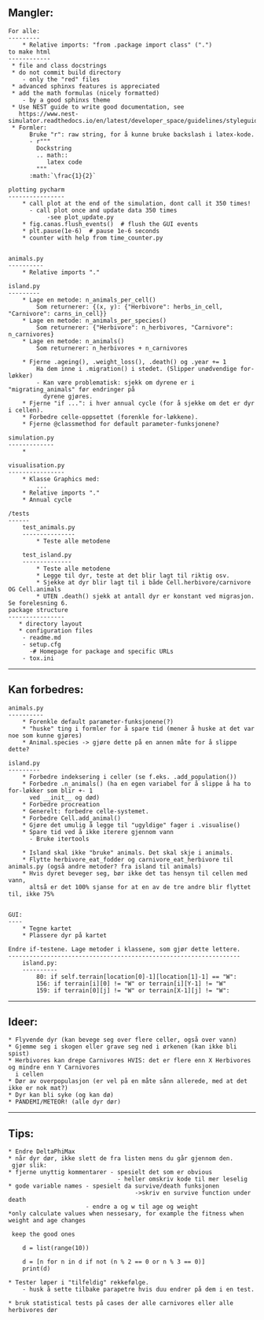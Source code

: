 Mangler:
--------
    For alle:
    ---------
        * Relative imports: "from .package import class" (".")
    to make html
    ------------
     * file and class docstrings
     * do not commit build directory
        - only the "red" files
     * advanced sphinxs features is appreciated
     * add the math formulas (nicely formatted)
        - by a good sphinxs theme 
     * Use NEST guide to write good documentation, see
       https://www.nest-simulator.readthedocs.io/en/latest/developer_space/guidelines/styleguide.html
     * Formler:
          Bruke "r": raw string, for å kunne bruke backslash i latex-kode.
          - r"""
            Dockstring
            .. math::
               latex code
            """
          :math:`\frac{1}{2}`

    plotting pycharm
    ----------------
        * call plot at the end of the simulation, dont call it 350 times!
          - call plot once and update data 350 times
               -see plot_update.py  
        * fig.canas.flush_events()  # flush the GUI events
        * plt.pause(1e-6)  # pause 1e-6 seconds
        * counter with help from time_counter.py


    animals.py
    ----------
        * Relative imports "."

    island.py
    ---------
        * Lage en metode: n_animals_per_cell()
            Som returnerer: {(x, y): {"Herbivore": herbs_in_cell, "Carnivore": carns_in_cell}}
        * Lage en metode: n_animals_per_species()
            Som returnerer: {"Herbivore": n_herbivores, "Carnivore": n_carnivores}
        * Lage en metode: n_animals()
            Som returnerer: n_herbivores + n_carnivores

        * Fjerne .ageing(), .weight_loss(), .death() og .year += 1
            Ha dem inne i .migration() i stedet. (Slipper unødvendige for-løkker)
            - Kan være problematisk: sjekk om dyrene er i "migrating_animals" før endringer på 
              dyrene gjøres.
        * Fjerne "if ...": i hver annual cycle (for å sjekke om det er dyr i cellen).
        * Forbedre celle-oppsettet (forenkle for-løkkene).
        * Fjerne @classmethod for default parameter-funksjonene?

    simulation.py
    -------------
        * 

    visualisation.py
    ----------------
        * Klasse Graphics med: 
            ...
        * Relative imports "."
        * Annual cycle

    /tests
    ------
        test_animals.py
        ---------------
            * Teste alle metodene

        test_island.py
        --------------
            * Teste alle metodene
            * Legge til dyr, teste at det blir lagt til riktig osv.
            * Sjekke at dyr blir lagt til i både Cell.herbivore/carnivore OG Cell.animals
            * UTEN .death() sjekk at antall dyr er konstant ved migrasjon. Se forelesning 6.
    package structure
    ----------------
       * directory layout
       * configuration files
        - readme.md
        - setup.cfg
          -# Homepage for package and specific URLs
        - tox.ini

---------------------------------------------------------------------------------------------------

Kan forbedres:
--------------
    animals.py
    ----------
        * Forenkle default parameter-funksjonene(?)
        * "huske" ting i formler for å spare tid (mener å huske at det var noe som kunne gjøres)
        * Animal.species -> gjøre dette på en annen måte for å slippe dette?

    island.py
    ---------
        * Forbedre indeksering i celler (se f.eks. .add_population())
        * Forbedre .n_animals() (ha en egen variabel for å slippe å ha to for-løkker som blir +- 1
          ved __init__ og død)
        * Forbedre procreation
        * Generelt: forbedre celle-systemet.
        * Forbedre Cell.add_animal()
        * Gjøre det umulig å legge til "ugyldige" fager i .visualise()
        * Spare tid ved å ikke iterere gjennom vann
          - Bruke itertools

        * Island skal ikke "bruke" animals. Det skal skje i animals.
        * Flytte herbivore_eat_fodder og carnivore_eat_herbivore til animals.py (også andre metoder? fra island til animals)
        * Hvis dyret beveger seg, bør ikke det tas hensyn til cellen med vann, 
          altså er det 100% sjanse for at en av de tre andre blir flyttet til, ikke 75%


    GUI:
    ----
        * Tegne kartet
        * Plassere dyr på kartet

    Endre if-testene. Lage metoder i klassene, som gjør dette lettere.
    ------------------------------------------------------------------
        island.py:
        ----------
            80: if self.terrain[location[0]-1][location[1]-1] == "W":
            156: if terrain[i][0] != "W" or terrain[i][Y-1] != "W"
            159: if terrain[0][j] != "W" or terrain[X-1][j] != "W":

---------------------------------------------------------------------------------------------------

Ideer:
------
    * Flyvende dyr (kan bevege seg over flere celler, også over vann)
    * Gjemme seg i skogen eller grave seg ned i ørkenen (kan ikke bli spist)
    * Herbivores kan drepe Carnivores HVIS: det er flere enn X Herbivores og mindre enn Y Carnivores
      i cellen
    * Dør av overpopulasjon (er vel på en måte sånn allerede, med at det ikke er nok mat?)
    * Dyr kan bli syke (og kan dø)
    * PANDEMI/METEOR! (alle dyr dør)


---------------------------------------------------------------------------------------------------

Tips:
-----
    * Endre DeltaPhiMax
    * når dyr dør, ikke slett de fra listen mens du går gjennom den.
     gjør slik:
    * fjerne unyttig kommentarer - spesielt det som er obvious
                                   - heller omskriv kode til mer leselig
    * gode variable names - spesielt da survive/death funksjonen
                                        ->skriv en survive function under death
                          - endre a og w til age og weight    
    *only calculate values when nessesary, for example the fitness when weight and age changes

     keep the good ones

        d = list(range(10))

        d = [n for n in d if not (n % 2 == 0 or n % 3 == 0)]
        print(d)

    * Tester løper i "tilfeldig" rekkefølge.
        - husk å sette tilbake parapetre hvis duu endrer på dem i en test.

    * bruk statistical tests på cases der alle carnivores eller alle herbivores dør
